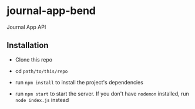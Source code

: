 # journal-app-bend

Journal App API

## Installation

-   Clone this repo

-   cd `path/to/this/repo`

-   run `npm install` to install the project's dependencies

-   run `npm start` to start the server. If you don't have `nodemon` installed, run `node index.js` instead
